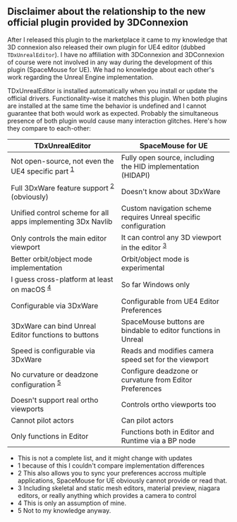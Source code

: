## Disclaimer about the relationship to the new official plugin provided by 3DConnexion

After I released this plugin to the marketplace it came to my knowledge that 3D connexion also released their own plugin for UE4 editor (dubbed `TDxUnrealEditor`). I have no affiliation with 3DConnexion and 3DConnexion of course were not involved in any way during the development of this plugin (SpaceMouse for UE). We had no knowledge about each other's work regarding the Unreal Engine implementation.

TDxUnrealEditor is installed automatically when you install or update the official drivers. Functionality-wise it matches this plugin. When both plugins are installed at the same time the behavior is undefined and I cannot guarantee that both would work as expected. Probably the simultaneous presence of both plugin would cause many interaction glitches. Here's how they compare to each-other:

| TDxUnrealEditor | SpaceMouse for UE |
| - | - |
| Not open-source, not even the UE4 specific part <sup>[1](#f1)</sup> | Fully open source, including the HID implementation (HIDAPI) |
| Full 3DxWare feature support <sup>[2](#f2)</sup> (obviously) | Doesn't know about 3DxWare |
| Unified control scheme for all apps implementing 3Dx Navlib | Custom navigation scheme requires Unreal specific configuration |
| Only controls the main editor viewport | It can control any 3D viewport in the editor <sup>[3](#f3)</sup> |
| Better orbit/object mode implementation | Orbit/object mode is experimental |
| I guess cross-platform at least on macOS <sup>[4](#f4)</sup> | So far Windows only |
| Configurable via 3DxWare | Configurable from UE4 Editor Preferences |
| 3DxWare can bind Unreal Editor functions to buttons | SpaceMouse buttons are bindable to editor functions in Unreal |
| Speed is configurable via 3DxWare | Reads and modifies camera speed set for the viewport |
| No curvature or deadzone configuration <sup>[5](#f5)</sup> | Configure deadzone or curvature from Editor Preferences |
| Doesn't support real ortho viewports | Controls ortho viewports too |
| Cannot pilot actors | Can pilot actors |
| Only functions in Editor | Functions both in Editor and Runtime via a BP node |

* This is not a complete list, and it might change with updates
* <a name="f1">1</a> because of this I couldn't compare implementation differences
* <a name="f2">2</a> This also allows you to sync your preferences accross multiple applications, SpaceMouse for UE obviously cannot provide or read that.
* <a name="f3">3</a> Including skeletal and static mesh editors, material preview, niagara editors, or really anything which provides a camera to control
* <a name="f4">4</a> This is only an assumption of mine.
* <a name="f5">5</a> Not to my knowledge anyway.
